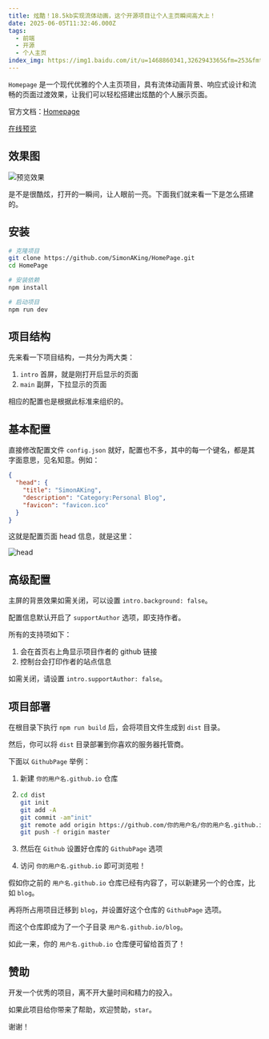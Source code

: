 ```yaml
---
title: 炫酷！18.5kb实现流体动画，这个开源项目让个人主页瞬间高大上！
date: 2025-06-05T11:32:46.000Z
tags: 
  - 前端
  - 开源
  - 个人主页
index_img: https://img1.baidu.com/it/u=1468860341,3262943365&fm=253&fmt=auto&app=120&f=JPEG?w=1422&h=800
---
```


`Homepage` 是一个现代优雅的个人主页项目，具有流体动画背景、响应式设计和流畅的页面过渡效果，让我们可以轻松搭建出炫酷的个人展示页面。

官方文档：[Homepage](https://github.com/SimonAKing/HomePage)

[在线预览](http://simonaking.com)

效果图
--

![预览效果](https://media0.giphy.com/media/v1.Y2lkPTc5MGI3NjExMncyb3oyc21zc3czejU3cGk4M2tiNTdkaTM0N3FodGVpZmU5azNxaCZlcD12MV9pbnRlcm5hbF9naWZfYnlfaWQmY3Q9Zw/fhXFCZEogq39rOpKUi/giphy.gif)

是不是很酷炫，打开的一瞬间，让人眼前一亮。下面我们就来看一下是怎么搭建的。

## 安装

```bash
# 克隆项目
git clone https://github.com/SimonAKing/HomePage.git
cd HomePage

# 安装依赖
npm install

# 启动项目
npm run dev
```

## 项目结构

先来看一下项目结构，一共分为两大类：
1. `intro` 首屏，就是刚打开后显示的页面
2. `main` 副屏，下拉显示的页面

相应的配置也是根据此标准来组织的。

## 基本配置

直接修改配置文件 `config.json` 就好，配置也不多，其中的每一个键名，都是其字面意思，见名知意。例如：

```json
{
  "head": {
    "title": "SimonAKing",
    "description": "Category:Personal Blog",
    "favicon": "favicon.ico"
  }
}
```

这就是配置页面 head 信息，就是这里：

![head](https://silengzi.github.io/cube-fluid-blod/images/image-20250605160304200.png)

## 高级配置

主屏的背景效果如需关闭，可以设置 `intro.background: false`。

配置信息默认开启了 `supportAuthor` 选项，即支持作者。

所有的支持项如下：
1. 会在首页右上角显示项目作者的 github 链接
2. 控制台会打印作者的站点信息

如需关闭，请设置 `intro.supportAuthor: false`。

## 项目部署

在根目录下执行 `npm run build` 后，会将项目文件生成到 `dist` 目录。

然后，你可以将 `dist` 目录部署到你喜欢的服务器托管商。

下面以 `GithubPage` 举例：

1. 新建 `你的用户名.github.io` 仓库

2. ```bash
   cd dist
   git init
   git add -A
   git commit -am"init"
   git remote add origin https://github.com/你的用户名/你的用户名.github.io.git
   git push -f origin master
   ```

3. 然后在 `Github` 设置好仓库的 `GithubPage` 选项

4. 访问 `你的用户名.github.io` 即可浏览啦！

假如你之前的 `用户名.github.io` 仓库已经有内容了，可以新建另一个的仓库，比如 `blog`。

再将所占用项目迁移到 `blog`，并设置好这个仓库的 `GithubPage` 选项。

而这个仓库即成为了一个子目录 `用户名.github.io/blog`。

如此一来，你的 `用户名.github.io` 仓库便可留给首页了！

## 赞助

开发一个优秀的项目，离不开大量时间和精力的投入。

如果此项目给你带来了帮助，欢迎赞助，`star`。

谢谢！
